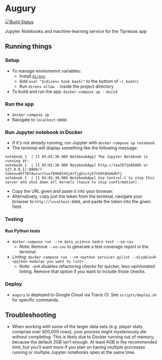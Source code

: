 # Augury

[![Build Status](https://travis-ci.com/tipresias/augury.svg?branch=master)](https://travis-ci.com/tipresias/augury)

Jupyter Notebooks and machine-learning service for the Tipresias app

## Running things

### Setup

- To manage environemnt variables:
    - Install [`direnv`](https://direnv.net/)
    - Add `eval "$(direnv hook bash)"` to the bottom of `~/.bashrc`
    - Run `direnv allow .` inside the project directory
- To build and run the app: `docker-compose up --build`

### Run the app

- `docker-compose up`
- Navigate to `localhost:8008`.

### Run Jupyter notebook in Docker

- If it's not already running, run Jupyter with `docker-compose up notebook`.
- The terminal will display something like the following message:

```
notebook_1  | [I 03:01:38.909 NotebookApp] The Jupyter Notebook is running at:
notebook_1  | [I 03:01:38.909 NotebookApp] http://(ea7b71b85805 or 127.0.0.1):8888/?token=dhf7674ururrtuuf8968lhhjdrfjghicty57t69t85e6dhfj
notebook_1  | [I 03:01:38.909 NotebookApp] Use Control-C to stop this server and shut down all kernels (twice to skip confirmation).
```

- Copy the URL given and paste it into your browser.
- Alternatively, copy just the token from the terminal, navigate your browser to `http://localhost:8888`, and paste the token into the given field.

### Testing

#### Run Python tests

- `docker-compose run --rm data_science kedro test --no-cov`
  - Note: Remove `--no-cov` to generate a test-coverage report in the terminal.
- Linting: `docker-compose run --rm <python service> pylint --disable=R <python modules you want to lint>`
  - Note: `-d=R` disables refactoring checks for quicker, less-opinionated linting. Remove that option if you want to include those checks.

### Deploy

- `augury` is deployed to Google Cloud via Travis CI. See `scripts/deploy.sh` for specific commands.

## Troubleshooting

- When working with some of the larger data sets (e.g. player stats comprise over 600,000 rows), your process might mysteriously die without completing. This is likely due to Docker running out of memory, because the default 2GB isn't enough. At least 4GB is the recommended limit, but you'll want more if you plan on having multiple processes running or multiple Jupyter notebooks open at the same time.
